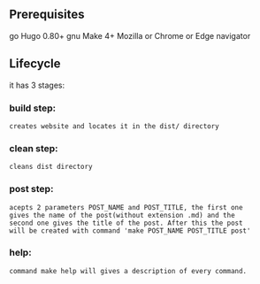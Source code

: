## Prerequisites

go Hugo 0.80+
gnu Make 4+
Mozilla or Chrome or Edge navigator


## Lifecycle

it has 3 stages:
### build step:
	creates website and locates it in the dist/ directory
### clean step:
	cleans dist directory
### post step:
	acepts 2 parameters POST_NAME and POST_TITLE, the first one
	gives the name of the post(without extension .md) and the
	second one gives the title of the post. After this the post
	will be created with command 'make POST_NAME POST_TITLE post'
### help:
	command make help will gives a description of every command.
